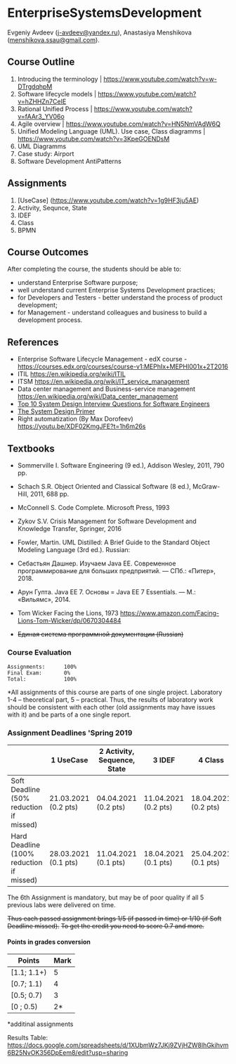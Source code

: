 ﻿# EnterpriseSystemsDevelopment

Evgeniy Avdeev (j-avdeev@yandex.ru), Anastasiya Menshikova (menshikova.ssau@gmail.com).

## Course Outline
1. Introducing the terminology | https://www.youtube.com/watch?v=w-DTrgdqhpM
2. Software lifecycle models | https://www.youtube.com/watch?v=hZHHZn7CeIE
3. Rational Unified Process | https://www.youtube.com/watch?v=fAAr3_YV06o
4. Agile overview | https://www.youtube.com/watch?v=HN5NmVAdW6Q
5. Unified Modeling Language (UML). Use case, Class diagramms | https://www.youtube.com/watch?v=3KpeGOENDsM
6. UML Diagramms
7. Case study: Airport
8. Software Development AntiPatterns

## Assignments
1. [UseCase] (https://www.youtube.com/watch?v=1g9HF3ju5AE)
2. Activity, Sequnce, State
3. IDEF
4. Class
5. BPMN

## Course Outcomes
After completing the course, the students should be able to:
- understand Enterprise Software purpose;
- well understand current Enterprise Systems Development practices;
- for Developers and Testers - better understand the process of product development;
- for Management - understand colleagues and business to build a development process.

## References
- Enterprise Software Lifecycle Management - edX course - https://courses.edx.org/courses/course-v1:MEPhIx+MEPHI001x+2T2016
- ITIL https://en.wikipedia.org/wiki/ITIL
- ITSM https://en.wikipedia.org/wiki/IT_service_management
- Data center management and Business-service management https://en.wikipedia.org/wiki/Data_center_management
- [Top 10 System Design Interview Questions for Software Engineers](https://hackernoon.com/top-10-system-design-interview-questions-for-software-engineers-8561290f0444)
- [The System Design Primer](https://github.com/donnemartin/system-design-primer#how-to-approach-a-system-design-interview-question)
- Right automatization (By Max Dorofeev) https://youtu.be/XDF02KmgJFE?t=1h6m26s

## Textbooks
- Sommerville I. Software Engineering (9 ed.), Addison Wesley, 2011, 790 pp.
- Schach S.R. Object Oriented and Classical Software (8 ed.), McGraw-Hill, 2011, 688 pp.
- McConnell S. Code Complete. Microsoft Press, 1993
- Zykov S.V. Crisis Management for Software Development and Knowledge Transfer, Springer, 2016
- Fowler, Martin. UML Distilled: A Brief Guide to the Standard Object Modeling Language (3rd ed.).
Russian:
- Себастьян Дашнер. Изучаем Java EE. Современное программирование для больших предприятий. — СПб.: «Питер», 2018.
- Арун Гупта. Java EE 7. Основы = Java EE 7 Essentials. — М.: «Вильямс», 2014.

- Tom Wicker Facing the Lions, 1973 https://www.amazon.com/Facing-Lions-Tom-Wicker/dp/0670304484

- ~~Единая система программной документации (Russian)~~

### Course Evaluation
```
Assignments:      100%
Final Exam:       0%
Total:            100%

```

*All assignments of this course are parts of one single project. Laboratory 1-4 – theoretical part, 5 – practical.
Thus, the results of laboratory work should be consistent with each other (old assignments may have issues with it) and be parts of a one single report.

### Assignment Deadlines 'Spring 2019
|                                          |  1 UseCase | 2 Activity, Sequence, State | 3 IDEF | 4 Class | 5 BPMN | 6 Implement |
| ---------------------------------------- | --- |--- |--- |--- |--- |--- |
| Soft Deadline (50% reduction if missed)  | 21.03.2021 (0.2 pts)|04.04.2021 (0.2 pts)|11.04.2021 (0.2 pts)|18.04.2021 (0.2 pts)|25.04.2021 (0.2 pts)|16.05.2021 (0.6 pts)|
| Hard Deadline (100% reduction if missed) | 28.03.2021 (0.1 pts)|11.04.2021  (0.1 pts)|18.04.2021 (0.1 pts)|25.04.2021 (0.1 pts)|02.05.2021 (0.1 pts)|23.05.2021 (0.3 pts)|

The 6th Assignment is mandatory,
but may be of poor quality if all 5 previous labs were delivered on time.

~~Thus each passed assignment brings 1/5 (if passed in time) or 1/10 (if Soft Deadline missed).~~
~~To get the credit you need to score 0.7 and more.~~

#### Points in grades conversion
|Points | Mark |
| ------- |------|
|[1.1; 1.1+) | 5 |
|[0.7; 1.1) | 4 |
| [0.5; 0.7) | 3 |
| [0 ; 0.5) | 2* |

*additinal assignments

Results Table:
https://docs.google.com/spreadsheets/d/1XUbmWz7JKj9ZVjHZW8lhGkihvm6B25NvOK356DpEem8/edit?usp=sharing
